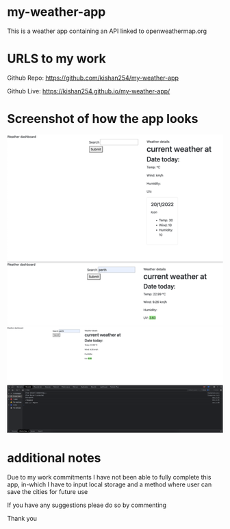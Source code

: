 # my-weather-app
This is a weather app containing an API linked to openweathermap.org


# URLS to my work

Github Repo: https://github.com/kishan254/my-weather-app

Github Live: https://kishan254.github.io/my-weather-app/



# Screenshot of how the app looks

![one](images/weatherOne.png)
![two](images/weatherTwo.png)
![three](images/weatherThree.png)

# additional notes

Due to my work commitments I have not been able to fully complete this app, in-which I have to input local storage and a method where user can save the cities for future use

If you have any suggestions pleae do so by commenting

Thank you